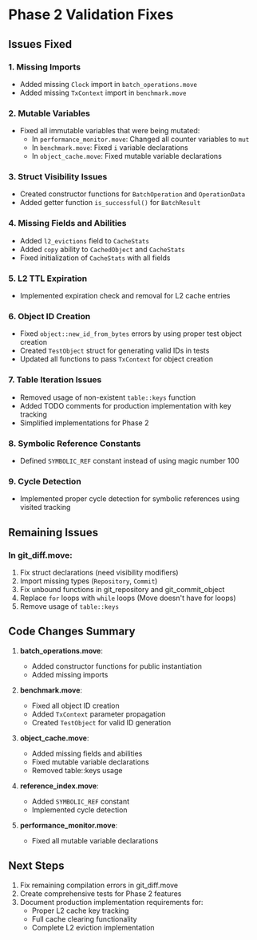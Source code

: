 # Phase 2 Validation Fixes

## Issues Fixed

### 1. Missing Imports
- Added missing `Clock` import in `batch_operations.move`
- Added missing `TxContext` import in `benchmark.move`

### 2. Mutable Variables
- Fixed all immutable variables that were being mutated:
  - In `performance_monitor.move`: Changed all counter variables to `mut`
  - In `benchmark.move`: Fixed `i` variable declarations
  - In `object_cache.move`: Fixed mutable variable declarations

### 3. Struct Visibility Issues
- Created constructor functions for `BatchOperation` and `OperationData`
- Added getter function `is_successful()` for `BatchResult`

### 4. Missing Fields and Abilities
- Added `l2_evictions` field to `CacheStats`
- Added `copy` ability to `CachedObject` and `CacheStats`
- Fixed initialization of `CacheStats` with all fields

### 5. L2 TTL Expiration
- Implemented expiration check and removal for L2 cache entries

### 6. Object ID Creation
- Fixed `object::new_id_from_bytes` errors by using proper test object creation
- Created `TestObject` struct for generating valid IDs in tests
- Updated all functions to pass `TxContext` for object creation

### 7. Table Iteration Issues
- Removed usage of non-existent `table::keys` function
- Added TODO comments for production implementation with key tracking
- Simplified implementations for Phase 2

### 8. Symbolic Reference Constants
- Defined `SYMBOLIC_REF` constant instead of using magic number 100

### 9. Cycle Detection
- Implemented proper cycle detection for symbolic references using visited tracking

## Remaining Issues

### In git_diff.move:
1. Fix struct declarations (need visibility modifiers)
2. Import missing types (`Repository`, `Commit`)
3. Fix unbound functions in git_repository and git_commit_object
4. Replace `for` loops with `while` loops (Move doesn't have for loops)
5. Remove usage of `table::keys`

## Code Changes Summary

1. **batch_operations.move**:
   - Added constructor functions for public instantiation
   - Added missing imports

2. **benchmark.move**:
   - Fixed all object ID creation
   - Added `TxContext` parameter propagation
   - Created `TestObject` for valid ID generation

3. **object_cache.move**:
   - Added missing fields and abilities
   - Fixed mutable variable declarations
   - Removed table::keys usage

4. **reference_index.move**:
   - Added `SYMBOLIC_REF` constant
   - Implemented cycle detection

5. **performance_monitor.move**:
   - Fixed all mutable variable declarations

## Next Steps

1. Fix remaining compilation errors in git_diff.move
2. Create comprehensive tests for Phase 2 features
3. Document production implementation requirements for:
   - Proper L2 cache key tracking
   - Full cache clearing functionality
   - Complete L2 eviction implementation